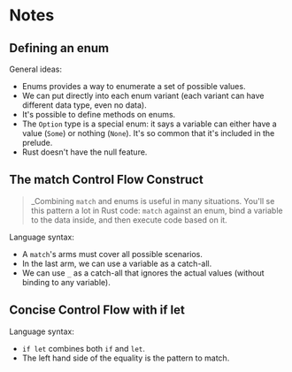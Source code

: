 # Notes

## Defining an enum

General ideas:
- Enums provides a way to enumerate a set of possible values.
- We can put directly into each enum variant (each variant can have different
  data type, even no data).
- It's possible to define methods on enums.
- The `Option` type is a special enum: it says a variable can either have a
  value (`Some`) or nothing (`None`). It's so common that it's included in the
  prelude.
- Rust doesn't have the null feature.

## The match Control Flow Construct

> _Combining `match` and enums is useful in many situations. You'll se this
> pattern a lot in Rust code: `match` against an enum, bind a variable to the
> data inside, and then execute code based on it.

Language syntax:
- A `match`'s arms must cover all possible scenarios.
- In the last arm, we can use a variable as a catch-all.
- We can use `_` as a catch-all that ignores the actual values (without binding
  to any variable).

## Concise Control Flow with if let

Language syntax:
- `if let` combines both `if` and `let`.
- The left hand side of the equality is the pattern to match.